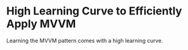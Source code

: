 # High Learning Curve to Efficiently Apply MVVM

Learning the MVVM pattern comes with a high learning curve.

